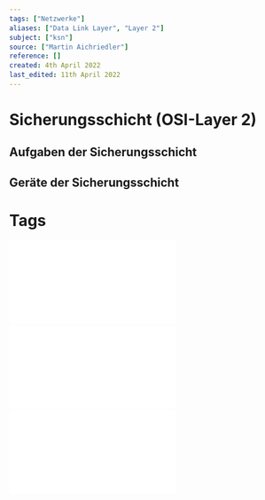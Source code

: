 ```yaml
---
tags: ["Netzwerke"]
aliases: ["Data Link Layer", "Layer 2"]
subject: ["ksn"]
source: ["Martin Aichriedler"]
reference: []
created: 4th April 2022
last_edited: 11th April 2022
---
```

# Sicherungsschicht (OSI-Layer 2)
## Aufgaben der Sicherungsschicht
## Geräte der Sicherungsschicht
# Tags
![4-FS_ComputerNetze](netzwerk-technik/assets/Christian-Baun/4-FS_ComputerNetze.pdf)
![5-FS_ComputerNetze](netzwerk-technik/assets/Christian-Baun/5-FS_ComputerNetze.pdf)
![6-FS_ComputerNetze](netzwerk-technik/assets/Christian-Baun/6-FS_ComputerNetze.pdf)